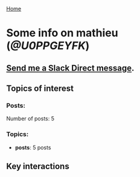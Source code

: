 [Home](https://kelu124.github.io/echommunity/)

# Some info on __mathieu__ (_@U0PPGEYFK_)


## [Send me a Slack Direct message](https://echopen.slack.com/messages/@mathieu/).

## Topics of interest

### Posts: 

Number of posts: 5

### Topics:

* __posts__: 5 posts

## Key interactions 

